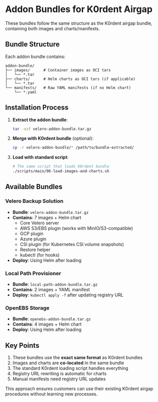 # Addon Bundles for K0rdent Airgap

These bundles follow the same structure as the K0rdent airgap bundle, containing both images and charts/manifests.

## Bundle Structure

Each addon bundle contains:
```
addon-bundle/
├── images/      # Container images as OCI tars
│   └── *.tar
├── charts/      # Helm charts as OCI tars (if applicable)
│   └── *.tar
└── manifests/   # Raw YAML manifests (if no Helm chart)
    └── *.yaml
```

## Installation Process

1. **Extract the addon bundle**:
   ```bash
   tar -xzf velero-addon-bundle.tar.gz
   ```

2. **Merge with K0rdent bundle** (optional):
   ```bash
   cp -r velero-addon-bundle/* /path/to/bundle-extracted/
   ```

3. **Load with standard script**:
   ```bash
   # The same script that loads K0rdent bundle
   ./scripts/main/06-load-images-and-charts.sh
   ```

## Available Bundles

### Velero Backup Solution
- **Bundle**: `velero-addon-bundle.tar.gz`
- **Contains**: 7 images + Helm chart
  - Core Velero server
  - AWS S3/EBS plugin (works with MinIO/S3-compatible)
  - GCP plugin
  - Azure plugin
  - CSI plugin (for Kubernetes CSI volume snapshots)
  - Restore helper
  - kubectl (for hooks)
- **Deploy**: Using Helm after loading

### Local Path Provisioner
- **Bundle**: `local-path-addon-bundle.tar.gz`
- **Contains**: 2 images + YAML manifest
- **Deploy**: `kubectl apply -f` after updating registry URL

### OpenEBS Storage
- **Bundle**: `openebs-addon-bundle.tar.gz`
- **Contains**: 4 images + Helm chart
- **Deploy**: Using Helm after loading

## Key Points

1. These bundles use the **exact same format** as K0rdent bundles
2. Images and charts are **co-located** in the same bundle
3. The standard K0rdent loading script handles everything
4. Registry URL rewriting is automatic for charts
5. Manual manifests need registry URL updates

This approach ensures customers can use their existing K0rdent airgap procedures without learning new processes.
